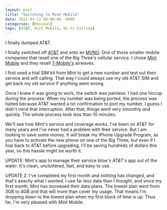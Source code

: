 ```yaml
---
layout: post
title: "Switching to Mint Mobile"
date: 2021-01-11 08:00:00 -0600
categories: [Reviews]
tags: [AT&T, Mint Mobile, Wi-Fi Calling]
---
```


I finally dumped AT&T.

I finally switched off [AT&T](https://www.att.com) and onto an [MVNO](https://infogalactic.com/info/Mobile_virtual_network_operator). One of those smaller mobile companies that resell one of the Big Three's cellular service. I chose [Mint Mobile](https://www.mintmobile.com/) and they resell [T-Mobile's](https://www.tmobile.com) airwaves.

I first used a trial SIM kit from Mint to get a new number and test out their service and wifi calling. That way I could always use my old AT&T SIM and get back my old service if anything went wrong.

Once I knew it was going to work, the switch was painless. I had one hiccup during the process: When my number was being ported, the process was halted because AT&T wanted a txt confirmation to port my number. I guess I didn't mind that interruption. After that, things went very smoothly and quickly. The whole process took less than 10 minutes.

We'll see how Mint's service and coverage works. I've been on AT&T for many years and I've never had a problem with their service. But I am looking to save some money. It will break my iPhone Upgrade Program, as you have to activate the new phone on one of the Big Three, but even if I hop back to AT&T before upgrading, I'll be saving hundreds of dollars this year, so this hassle might be worth it.

UPDATE: Mint's app to manage their service blow's AT&T's app out of the water. It's clean, uncluttered, fast, and easy to use.

UPDATE 2: I've completed my first month and nothing has changed, and that's exactly what I wanted. I use far less data than I thought, and since my first month, Mint has increased their data plans. The lowest plan went from 3GB to 4GB and that will more than cover my usage. That means I'm dropping down to the lowest plan when my first block of time is up. Thus far, I'm very pleased with Mint Mobile.
